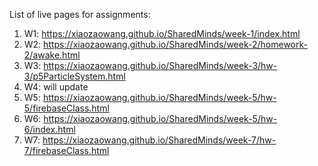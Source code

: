 List of live pages for assignments:

1. W1: https://xiaozaowang.github.io/SharedMinds/week-1/index.html
2. W2: https://xiaozaowang.github.io/SharedMinds/week-2/homework-2/awake.html
3. W3: https://xiaozaowang.github.io/SharedMinds/week-3/hw-3/p5ParticleSystem.html
4. W4: will update
5. W5: https://xiaozaowang.github.io/SharedMinds/week-5/hw-5/firebaseClass.html
6. W6: https://xiaozaowang.github.io/SharedMinds/week-5/hw-6/index.html
7. W7: https://xiaozaowang.github.io/SharedMinds/week-7/hw-7/firebaseClass.html
